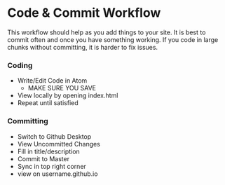 # Code & Commit Workflow

This workflow should help as you add things to your site. It is best to commit often and once you have something working. If you code in large chunks without committing, it is harder to fix issues.

### Coding
* Write/Edit Code in Atom
  * MAKE SURE YOU SAVE
* View locally by opening index.html
* Repeat until satisfied

### Committing
* Switch to Github Desktop
* View Uncommitted Changes
* Fill in title/description
* Commit to Master
* Sync in top right corner
* view on username.github.io
